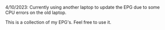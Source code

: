 4/10/2023: Currently using another laptop to update the EPG due to some CPU errors on the old laptop.

This is a collection of my EPG's. Feel free to use it.
